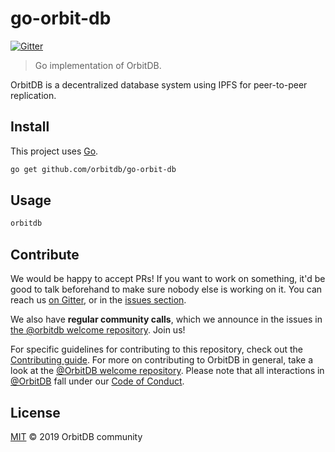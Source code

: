 # go-orbit-db

[![Gitter](https://img.shields.io/gitter/room/nwjs/nw.js.svg)](https://gitter.im/orbitdb/Lobby)

> Go implementation of OrbitDB.

OrbitDB is a decentralized database system using IPFS for peer-to-peer replication.

## Install

This project uses [Go](https://golang.org/).

```sh
go get github.com/orbitdb/go-orbit-db
```

## Usage

```sh
orbitdb
```

## Contribute

We would be happy to accept PRs! If you want to work on something, it'd be good to talk beforehand to make sure nobody else is working on it. You can reach us [on Gitter](https://gitter.im/orbitdb/Lobby), or in the [issues section](https://github.com/orbitdb/go-orbit-db/issues).

We also have **regular community calls**, which we announce in the issues in [the @orbitdb welcome repository](https://github.com/orbitdb/welcome/issues). Join us!

For specific guidelines for contributing to this repository, check out the [Contributing guide](CONTRIBUTING.md). For more on contributing to OrbitDB in general, take a look at the [@OrbitDB welcome repository](https://github.com/orbitdb/welcome). Please note that all interactions in [@OrbitDB](https://github.com/orbitdb) fall under our [Code of Conduct](CODE_OF_CONDUCT.md).

## License

[MIT](LICENSE) © 2019 OrbitDB community
